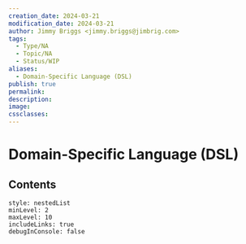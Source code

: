 ```yaml
---
creation_date: 2024-03-21
modification_date: 2024-03-21
author: Jimmy Briggs <jimmy.briggs@jimbrig.com>
tags:
  - Type/NA
  - Topic/NA
  - Status/WIP
aliases:
  - Domain-Specific Language (DSL)
publish: true
permalink:
description:
image:
cssclasses:
---
```



# Domain-Specific Language (DSL)

## Contents

```table-of-contents
style: nestedList
minLevel: 2
maxLevel: 10
includeLinks: true
debugInConsole: false
```
